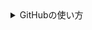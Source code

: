 <details><summary>
GitHubの使い方
</summary><div>

```
# 最初だけ
git init
git branch -M main
git remote add origin https://github.com/sbmtrntr/Hackathon_team4.git
```

1. ローカルでmainブランチに移動
```bash
git checkout main
```

2. 最新のリモートリポジトリをpullする
```bash
git pull origin main
```

3. ローカルのmainブランチから、新しくブランチを作成する
```bash
git switch -c <ブランチ名>
```

4. 新しいブランチでファイルを更新した後、addしてcommitする
```bash
git add ファイル名 or .ですべてのファイル
git commit -m "<やったこと>"
```

5. リモートにpushする
```bash
git push origin <ブランチ名>
```

6. ブラウザのGithubでpull requestを作成する

7. sayachuがブラウザのGithubでpull requestを作成する


</div></details>
